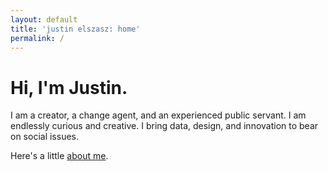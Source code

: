```yaml
---
layout: default
title: 'justin elszasz: home'
permalink: /
---
```


# Hi, I'm Justin.

I am a creator, a change agent, and an
experienced public servant. I am endlessly
curious and creative. I bring data, design, and
innovation to bear on social issues.

Here's a little [about me](/about).